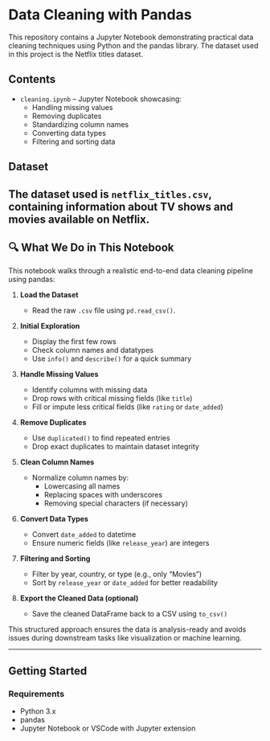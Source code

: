 # Data Cleaning with Pandas 

This repository contains a Jupyter Notebook demonstrating practical data cleaning techniques using Python and the pandas library. The dataset used in this project is the Netflix titles dataset.

##  Contents
- `cleaning.ipynb` – Jupyter Notebook showcasing:
  - Handling missing values
  - Removing duplicates
  - Standardizing column names
  - Converting data types
  - Filtering and sorting data

##  Dataset
The dataset used is `netflix_titles.csv`, containing information about TV shows and movies available on Netflix.
---

## 🔍 What We Do in This Notebook

This notebook walks through a realistic end-to-end data cleaning pipeline using pandas:

1. **Load the Dataset**
   - Read the raw `.csv` file using `pd.read_csv()`.

2. **Initial Exploration**
   - Display the first few rows
   - Check column names and datatypes
   - Use `info()` and `describe()` for a quick summary

3. **Handle Missing Values**
   - Identify columns with missing data
   - Drop rows with critical missing fields (like `title`)
   - Fill or impute less critical fields (like `rating` or `date_added`)

4. **Remove Duplicates**
   - Use `duplicated()` to find repeated entries
   - Drop exact duplicates to maintain dataset integrity

5. **Clean Column Names**
   - Normalize column names by:
     - Lowercasing all names
     - Replacing spaces with underscores
     - Removing special characters (if necessary)

6. **Convert Data Types**
   - Convert `date_added` to datetime
   - Ensure numeric fields (like `release_year`) are integers

7. **Filtering and Sorting**
   - Filter by year, country, or type (e.g., only “Movies”)
   - Sort by `release_year` or `date_added` for better readability

8. **Export the Cleaned Data (optional)**
   - Save the cleaned DataFrame back to a CSV using `to_csv()`

This structured approach ensures the data is analysis-ready and avoids issues during downstream tasks like visualization or machine learning.

---

##  Getting Started

### Requirements
- Python 3.x
- pandas
- Jupyter Notebook or VSCode with Jupyter extension


